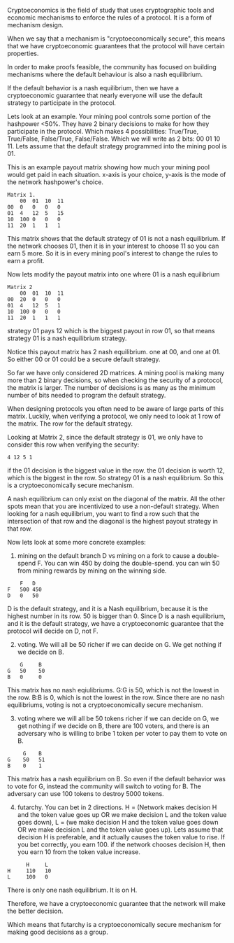 Cryptoeconomics is the field of study that uses cryptographic tools and economic mechanisms to enforce the rules of a protocol. It is a form of mechanism design.

When we say that a mechanism is "cryptoeconomically secure", this means that we have cryptoeconomic guarantees that the protocol will have certain properties.

In order to make proofs feasible, the community has focused on building mechanisms where the default behaviour is also a nash equilibrium.

If the default behavior is a nash equilibrium, then we have a cryptoeconomic guarantee that nearly everyone will use the default strategy to participate in the protocol.

Lets look at an example.
Your mining pool controls some portion of the hashpower <50%. They have 2 binary decisions to make for how they participate in the protocol. Which makes 4 possibilities: True/True, True/False, False/True, False/False. Which we will write as 2 bits: 00 01 10 11.
Lets assume that the default strategy programmed into the mining pool is 01.

This is an example payout matrix showing how much your mining pool would get paid in each situation.
x-axis is your choice, y-axis is the mode of the network hashpower's choice.
```
Matrix 1.
    00  01  10  11
00  0   0   0   0
01  4   12  5   15
10  100 0   0   0
11  20  1   1   1
```
This matrix shows that the default strategy of 01 is not a nash equilibrium. 
If the network chooses 01, then it is in your interest to choose 11 so you can earn 5 more.
So it is in every mining pool's interest to change the rules to earn a profit.

Now lets modify the payout matrix into one where 01 is a nash equilibrium
```
Matrix 2
    00  01  10  11
00  20  0   0   0
01  4   12  5   1
10  100 0   0   0
11  20  1   1   1
```

strategy 01 pays 12 which is the biggest payout in row 01, so that means strategy 01 is a nash equilibrium strategy.

Notice this payout matrix has 2 nash equilibrium. one at 00, and one at 01.
So either 00 or 01 could be a secure default strategy.

So far we have only considered 2D matrices.
A mining pool is making many more than 2 binary decisions, so when checking the security of a protocol, the matrix is larger. The number of decisions is as many as the minimum number of bits needed to program the default strategy.

When designing protocols you often need to be aware of large parts of this matrix.
Luckily, when verifying a protocol, we only need to look at 1 row of the matrix. The row for the default strategy.

Looking at Matrix 2, since the default strategy is 01, we only have to consider this row when verifying the security:
```
4 12 5 1
```
if the 01 decision is the biggest value in the row.
the 01 decision is worth 12, which is the biggest in the row.
So strategy 01 is a nash equilibrium.
So this is a cryptoeconomically secure mechanism.

A nash equilibrium can only exist on the diagonal of the matrix. All the other spots mean that you are incentivized to use a non-default strategy.
When looking for a nash equilibrium, you want to find a row such that the intersection of that row and the diagonal is the highest payout strategy in that row.


Now lets look at some more concrete examples:

1) mining on the default branch D vs mining on a fork to cause a double-spend F. 
You can win 450 by doing the double-spend. you can win 50 from mining rewards by mining on the winning side.
```
    F   D
F   500 450
D   0   50
```

D is the default strategy, and it is a Nash equilibrium, because it is the highest number in its row. 50 is bigger than 0.
Since D is a nash equilibrium, and it is the default strategy, we have a cryptoeconomic guarantee that the protocol will decide on D, not F.


2) voting. We will all be 50 richer if we can decide on G. We get nothing if we decide on B.
```
    G     B
G   50    50
B   0     0
```

This matrix has no nash eqiulibriums. G:G is 50, which is not the lowest in the row. B:B is 0, which is not the lowest in the row.
Since there are no nash equilibriums, voting is not a cryptoeconomically secure mechanism.


3) voting where we will all be 50 tokens richer if we can decide on G, we get nothing if we decide on B, there are 100 voters, and there is an adversary who is willing to bribe 1 token per voter to pay them to vote on B.
```
     G    B
G    50   51 
B    0    1
```
This matrix has a nash equilibrium on B.
So even if the default behavior was to vote for G, instead the community will switch to voting for B.
The adversary can use 100 tokens to destroy 5000 tokens.

4) futarchy. You can bet in 2 directions. H = (Network makes decision H and the token value goes up OR we make decision L and the token value goes down), L = (we make decision H and the token value goes down OR we make decision L and the token value goes up).
Lets assume that decision H is preferable, and it actually causes the token value to rise.
If you bet correctly, you earn 100. if the network chooses decision H, then you earn 10 from the token value increase.
```
      H     L
H     110   10
L     100   0
```

There is only one nash equilibrium. It is on H.

Therefore, we have a cryptoeconomic guarantee that the network will make the better decision.

Which means that futarchy is a cryptoeconomically secure mechanism for making good decisions as a group.

